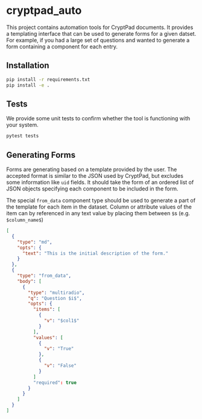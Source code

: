 # cryptpad_auto

This project contains automation tools for CryptPad documents. It provides a templating interface that can be used to generate forms for a given datset. For example, if you had a large set of questions and wanted to generate a form containing a component for each entry.

## Installation

```bash
pip install -r requirements.txt
pip install -e .
```

## Tests

We provide some unit tests to confirm whether the tool is functioning with your system.

```bash
pytest tests
```

## Generating Forms

Forms are generating based on a template provided by the user. The accepted format is similar to the JSON used by CryptPad, but excludes some information like `uid` fields. It should take the form of an ordered list of JSON objects specifying each component to be included in the form.

The special `from_data` component type should be used to generate a part of the template for each item in the dataset. Column or attribute values of the item can by referenced in any text value by placing them between `$`s (e.g. `$column_name$`)

```json
[
  {
    "type": "md",
    "opts": {
      "text": "This is the initial description of the form."
    }
  },
  {
    "type": "from_data",
    "body": [
      {
        "type": "multiradio",
        "q": "Question $i$",
        "opts": {
          "items": [
            {
              "v": "$col1$"
            }
          ],
          "values": [
            {
              "v": "True"
            },
            {
              "v": "False"
            }
          ]
          "required": true
        }
      }
    ]
  }
]
```
